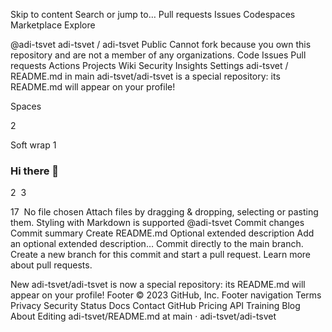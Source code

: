 Skip to content
Search or jump to…
Pull requests
Issues
Codespaces
Marketplace
Explore
 
@adi-tsvet 
adi-tsvet
/
adi-tsvet
Public
Cannot fork because you own this repository and are not a member of any organizations.
Code
Issues
Pull requests
Actions
Projects
Wiki
Security
Insights
Settings
adi-tsvet
/
README.md
in
main
adi-tsvet/adi-tsvet is a special repository: its README.md will appear on your profile!

 

Spaces

2

Soft wrap
1
### Hi there 👋
2
​
3
<!--
4
**adi-tsvet/adi-tsvet** is a ✨ _special_ ✨ repository because its `README.md` (this file) appears on your GitHub profile.
5
​
6
Here are some ideas to get you started:
7
​
8
- 🔭 I’m currently working on ...
9
- 🌱 I’m currently learning ...
10
- 👯 I’m looking to collaborate on ...
11
- 🤔 I’m looking for help with ...
12
- 💬 Ask me about ...
13
- 📫 How to reach me: ...
14
- 😄 Pronouns: ...
15
- ⚡ Fun fact: ...
16
-->
17
​
No file chosen
Attach files by dragging & dropping, selecting or pasting them.
Styling with Markdown is supported
@adi-tsvet
Commit changes
Commit summary
Create README.md
Optional extended description
Add an optional extended description…
 Commit directly to the main branch.
 Create a new branch for this commit and start a pull request. Learn more about pull requests.
 
New adi-tsvet/adi-tsvet is now a special repository: its README.md will appear on your profile!
Footer
© 2023 GitHub, Inc.
Footer navigation
Terms
Privacy
Security
Status
Docs
Contact GitHub
Pricing
API
Training
Blog
About
Editing adi-tsvet/README.md at main · adi-tsvet/adi-tsvet
